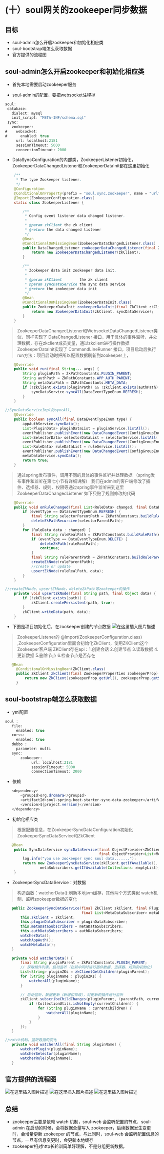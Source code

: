 # (十）soul网关的zookeeper同步数据

##  目标
* soul-admin怎么开启zookeeper和初始化相应类
* soul-bootstrap端怎么获取数据
* 官方提供的流程图




## soul-admin怎么开启zookeeper和初始化相应类
* 首先本地需要启动zookeeper服务

* soul-admin的配置，要把websocket注释掉
 ```Java   
soul:
  database:
    dialect: mysql
    init_script: "META-INF/schema.sql"
  sync:
    zookeeper:
#    websocket:
#      enabled: true
      url: localhost:2181
      sessionTimeout: 5000
      connectionTimeout: 2000
 ```

* DataSyncConfiguration的内部类，ZookeeperListener初始化，ZookeeperDataChangedListener和ZookeeperDataInit都在这里初始化    
```Java   
    /**
     * The type Zookeeper listener.
     */
    @Configuration
    @ConditionalOnProperty(prefix = "soul.sync.zookeeper", name = "url")
    @Import(ZookeeperConfiguration.class)
    static class ZookeeperListener {

        /**
         * Config event listener data changed listener.
         *
         * @param zkClient the zk client
         * @return the data changed listener
         */
        @Bean
        @ConditionalOnMissingBean(ZookeeperDataChangedListener.class)
        public DataChangedListener zookeeperDataChangedListener(final ZkClient zkClient) {
            return new ZookeeperDataChangedListener(zkClient);
        }

        /**
         * Zookeeper data init zookeeper data init.
         *
         * @param zkClient        the zk client
         * @param syncDataService the sync data service
         * @return the zookeeper data init
         */
        @Bean
        @ConditionalOnMissingBean(ZookeeperDataInit.class)
        public ZookeeperDataInit zookeeperDataInit(final ZkClient zkClient, final SyncDataService syncDataService) {
            return new ZookeeperDataInit(zkClient, syncDataService);
        }
    }
```
>ZookeeperDataChangedListener和WebsocketDataChangedListener类似，同样实现了 DataChangedListener 接口，用于具体的事件监听，并处理数据，存在zkclient成员变量，通过zkclient进行操作数据
>ZookeeperDataInit实现了 CommandLineRunner 接口，项目启动后执行run方法：项目启动时把所以配置数据刷新到zookeeper上，

``` java
    @Override
    public void run(final String... args) {
        String pluginPath = ZkPathConstants.PLUGIN_PARENT;
        String authPath = ZkPathConstants.APP_AUTH_PARENT;
        String metaDataPath = ZkPathConstants.META_DATA;
        if (!zkClient.exists(pluginPath) && !zkClient.exists(authPath) && !zkClient.exists(metaDataPath)) {
            syncDataService.syncAll(DataEventTypeEnum.REFRESH);
        }
    }
    
//SyncDataServiceImpl的syncAll,
    @Override
    public boolean syncAll(final DataEventTypeEnum type) {
        appAuthService.syncData();
        List<PluginData> pluginDataList = pluginService.listAll();
        eventPublisher.publishEvent(new DataChangedEvent(ConfigGroupEnum.PLUGIN, type, pluginDataList));
        List<SelectorData> selectorDataList = selectorService.listAll();
        eventPublisher.publishEvent(new DataChangedEvent(ConfigGroupEnum.SELECTOR, type, selectorDataList));
        List<RuleData> ruleDataList = ruleService.listAll();
        eventPublisher.publishEvent(new DataChangedEvent(ConfigGroupEnum.RULE, type, ruleDataList));
        metaDataService.syncData();
        return true;
    }


```
>通过spring发布事件，调用不同的具体的事件监听并处理数据 （spring发布事件和监听在第七小节有详细讲解）
>我们在admin的客户端修改了插件、选择器、规则、权限等通过spring事件监听来到这里ZookeeperDataChangedListener
>如下只贴了规则修改的代码
``` java
    @Override
    public void onRuleChanged(final List<RuleData> changed, final DataEventTypeEnum eventType) {
        if (eventType == DataEventTypeEnum.REFRESH) {
            final String selectorParentPath = ZkPathConstants.buildRuleParentPath(changed.get(0).getPluginName());
            deleteZkPathRecursive(selectorParentPath);
        }
        for (RuleData data : changed) {
            final String ruleRealPath = ZkPathConstants.buildRulePath(data.getPluginName(), data.getSelectorId(), data.getId());
            if (eventType == DataEventTypeEnum.DELETE) {
                deleteZkPath(ruleRealPath);
                continue;
            }
            final String ruleParentPath = ZkPathConstants.buildRuleParentPath(data.getPluginName());
            createZkNode(ruleParentPath);
            //create or update
            upsertZkNode(ruleRealPath, data);
        }
    }

//createZkNode，upsertZkNode，deleteZkPath等zookeeper的操作
    private void upsertZkNode(final String path, final Object data) {
        if (!zkClient.exists(path)) {
            zkClient.createPersistent(path, true);
        }
        zkClient.writeData(path, data);
    }
```
* 下图是项目初始化后，在zookeeper创建的节点数据 
![在这里插入图片描述](https://img-blog.csdnimg.cn/202101250032423.png?x-oss-process=image/watermark,type_ZmFuZ3poZW5naGVpdGk,shadow_10,text_aHR0cHM6Ly9ibG9nLmNzZG4ubmV0L3FxXzM3ODY5MjQz,size_16,color_FFFFFF,t_70#pic_center)


> ZookeeperListener的 @Import(ZookeeperConfiguration.class) ,ZookeeperConfiguration里面会初始化ZkClient，使用ZKClient这个Zookeeper客户端
>ZKClient存在api：1.创建会话
 2.创建节点
 3.读取数据
 4.更新数据
 5.删除节点
 6.检查节点是否存在

``` java
   @Bean
     @ConditionalOnMissingBean(ZkClient.class)
     public ZkClient zkClient(final ZookeeperProperties zookeeperProp) {
         return new ZkClient(zookeeperProp.getUrl(), zookeeperProp.getSessionTimeout(), zookeeperProp.getConnectionTimeout());
     }
```
## soul-bootstrap端怎么获取数据
* yml配置
 ```Java   
soul :
    file:
      enabled: true
    corss:
      enabled: true
    dubbo :
      parameter: multi
    sync:
        zookeeper:
             url: localhost:2181
             sessionTimeout: 5000
             connectionTimeout: 2000
 ```
* 依赖
 ```Java   
    <dependency>
        <groupId>org.dromara</groupId>
        <artifactId>soul-spring-boot-starter-sync-data-zookeeper</artifactId>
        <version>${project.version}</version>
    </dependency>
 ```
* 初始化相应类
>根据配置信息，在ZookeeperSyncDataConfiguration初始化ZookeeperSyncDataService和ZkClient
 ```Java   
    @Bean
     public SyncDataService syncDataService(final ObjectProvider<ZkClient> zkClient, final ObjectProvider<PluginDataSubscriber> pluginSubscriber,
                                            final ObjectProvider<List<MetaDataSubscriber>> metaSubscribers, final ObjectProvider<List<AuthDataSubscriber>> authSubscribers) {
         log.info("you use zookeeper sync soul data.......");
         return new ZookeeperSyncDataService(zkClient.getIfAvailable(), pluginSubscriber.getIfAvailable(),
                 metaSubscribers.getIfAvailable(Collections::emptyList), authSubscribers.getIfAvailable(Collections::emptyList));
     }
 ```
* ZookeeperSyncDataService：对数据
> 构造函数：watcherData():刷新本地jvm缓存，其他两个方式类似
> watch机制，监听zookeeper数据的变化

 ```Java   
    public ZookeeperSyncDataService(final ZkClient zkClient, final PluginDataSubscriber pluginDataSubscriber,
                                    final List<MetaDataSubscriber> metaDataSubscribers, final List<AuthDataSubscriber> authDataSubscribers) {
        this.zkClient = zkClient;
        this.pluginDataSubscriber = pluginDataSubscriber;
        this.metaDataSubscribers = metaDataSubscribers;
        this.authDataSubscribers = authDataSubscribers;
        watcherData();
        watchAppAuth();
        watchMetaData();
    }

    private void watcherData() {
        final String pluginParent = ZkPathConstants.PLUGIN_PARENT;
        // 获取插件列表，启动监听（在其中同时进行插件数据、选择器、规则的初始化）
        List<String> pluginZKs = zkClientGetChildren(pluginParent);
        for (String pluginName : pluginZKs) {
            watcherAll(pluginName);
        }
        
        // 启动监听，数据更新（新增和修改），对更新的插件进行监听
        zkClient.subscribeChildChanges(pluginParent, (parentPath, currentChildren) -> {
            if (CollectionUtils.isNotEmpty(currentChildren)) {
                for (String pluginName : currentChildren) {
                    watcherAll(pluginName);
                }
            }
        });
    }

//watch机制，监听数据的变化
    private void watcherAll(final String pluginName) {
        watcherPlugin(pluginName);
        watcherSelector(pluginName);
        watcherRule(pluginName);
    }

 ```
## 官方提供的流程图
![在这里插入图片描述](https://img-blog.csdnimg.cn/20210125003406253.png?x-oss-process=image/watermark,type_ZmFuZ3poZW5naGVpdGk,shadow_10,text_aHR0cHM6Ly9ibG9nLmNzZG4ubmV0L3FxXzM3ODY5MjQz,size_16,color_FFFFFF,t_70)
![在这里插入图片描述](https://img-blog.csdnimg.cn/20210125003406249.png?x-oss-process=image/watermark,type_ZmFuZ3poZW5naGVpdGk,shadow_10,text_aHR0cHM6Ly9ibG9nLmNzZG4ubmV0L3FxXzM3ODY5MjQz,size_16,color_FFFFFF,t_70)
![在这里插入图片描述](https://img-blog.csdnimg.cn/20210125003406207.png?x-oss-process=image/watermark,type_ZmFuZ3poZW5naGVpdGk,shadow_10,text_aHR0cHM6Ly9ibG9nLmNzZG4ubmV0L3FxXzM3ODY5MjQz,size_16,color_FFFFFF,t_70)


## 总结
* zookeeper主要是依赖 watch 机制，soul-web 会监听配置的节点，soul-admin 在启动的时候，会将数据全量写入 zookeeper，后续数据发生变更时，会增量更新 zookeeper 的节点，与此同时，soul-web 会监听配置信息的节点，一旦有信息变更时，会更新本地缓存
* zookeeper相对http长轮训简单好理解，不是分组更新数据，
